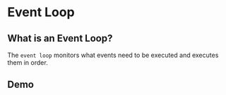 # Event Loop

## What is an Event Loop?

The `event loop` monitors what events need to be executed and executes them in order.

## Demo